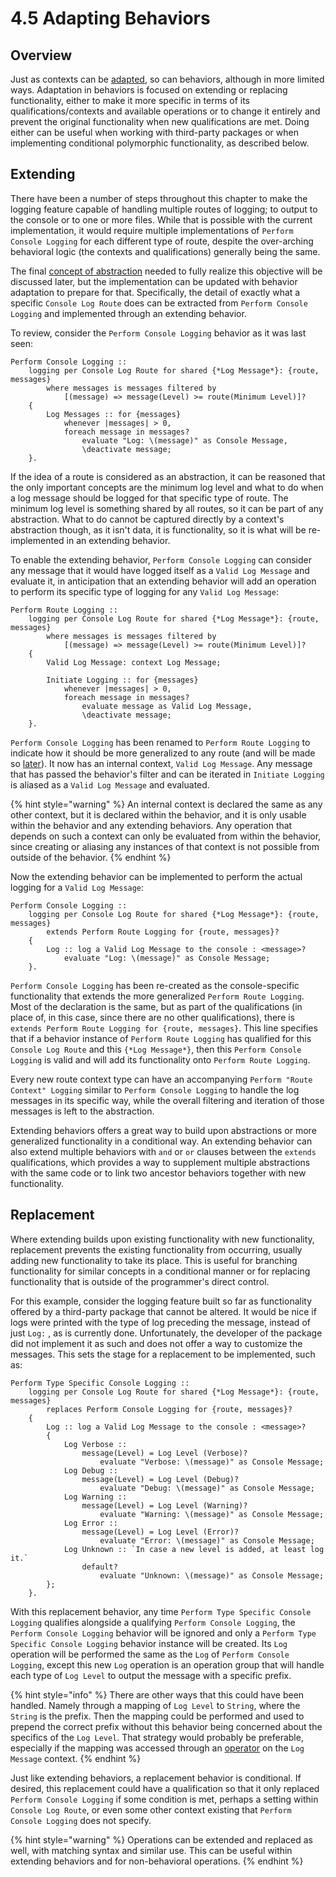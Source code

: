# 4.5 Adapting Behaviors

## Overview

Just as contexts can be [adapted](../chapter-2-creating-context/2.3-adaptation.md), so can behaviors, although in more limited ways. Adaptation in behaviors is focused on extending or replacing functionality, either to make it more specific in terms of its qualifications/contexts and available operations or to change it entirely and prevent the original functionality when new qualifications are met. Doing either can be useful when working with third-party packages or when implementing conditional polymorphic functionality, as described below.

## Extending

There have been a number of steps throughout this chapter to make the logging feature capable of handling multiple routes of logging; to output to the console or to one or more files. While that is possible with the current implementation, it would require multiple implementations of `Perform Console Logging` for each different type of route, despite the over-arching behavioral logic (the contexts and qualifications) generally being the same.

The final [concept of abstraction](../chapter-7-abstracting-contexts-and-changes/7.1-contracts.md#with-behaviors) needed to fully realize this objective will be discussed later, but the implementation can be updated with behavior adaptation to prepare for that. Specifically, the detail of exactly what a specific `Console Log Route` does can be extracted from `Perform Console Logging` and implemented through an extending behavior.

To review, consider the `Perform Console Logging` behavior as it was last seen:

```
Perform Console Logging ::
    logging per Console Log Route for shared {*Log Message*}: {route, messages}
        where messages is messages filtered by 
            [(message) => message(Level) >= route(Minimum Level)]?
    {
        Log Messages :: for {messages} 
            whenever |messages| > 0, 
            foreach message in messages?
                evaluate "Log: \(message)" as Console Message,
                \deactivate message;
    }.
```

If the idea of a route is considered as an abstraction, it can be reasoned that the only important concepts are the minimum log level and what to do when a log message should be logged for that specific type of route. The minimum log level is something shared by all routes, so it can be part of any abstraction. What to do cannot be captured directly by a context's abstraction though, as it isn't data, it is functionality, so it is what will be re-implemented in an extending behavior.

To enable the extending behavior, `Perform Console Logging` can consider any message that it would have logged itself as a `Valid Log Message` and evaluate it, in anticipation that an extending behavior will add an operation to perform its specific type of logging for any `Valid Log Message`:

```
Perform Route Logging ::
    logging per Console Log Route for shared {*Log Message*}: {route, messages}
        where messages is messages filtered by 
            [(message) => message(Level) >= route(Minimum Level)]?
    {
        Valid Log Message: context Log Message;
        
        Initiate Logging :: for {messages} 
            whenever |messages| > 0, 
            foreach message in messages?
                evaluate message as Valid Log Message,
                \deactivate message;
    }.
```

`Perform Console Logging` has been renamed to `Perform Route Logging` to indicate how it should be more generalized to any route (and will be made so [later](../chapter-7-abstracting-contexts-and-changes/7.1-contracts.md#with-behaviors)). It now has an internal context, `Valid Log Message`. Any message that has passed the behavior's filter and can be iterated in `Initiate Logging` is aliased as a `Valid Log Message` and evaluated.

{% hint style="warning" %}
An internal context is declared the same as any other context, but it is declared within the behavior, and it is only usable within the behavior and any extending behaviors. Any operation that depends on such a context can only be evaluated from within the behavior, since creating or aliasing any instances of that context is not possible from outside of the behavior.
{% endhint %}

Now the extending behavior can be implemented to perform the actual logging for a `Valid Log Message`:

```
Perform Console Logging ::
    logging per Console Log Route for shared {*Log Message*}: {route, messages}
        extends Perform Route Logging for {route, messages}?
    {
        Log :: log a Valid Log Message to the console : <message>?
            evaluate "Log: \(message)" as Console Message;
    }.
```

`Perform Console Logging` has been re-created as the console-specific functionality that extends the more generalized `Perform Route Logging`. Most of the declaration is the same, but as part of the qualifications (in place of, in this case, since there are no other qualifications), there is `extends Perform Route Logging for {route, messages}`. This line specifies that if a behavior instance of `Perform Route Logging` has qualified for this `Console Log Route` and this `{*Log Message*}`, then this `Perform Console Logging` is valid and will add its functionality onto `Perform Route Logging`.

Every new route context type can have an accompanying `Perform "Route Context" Logging` similar to `Perform Console Logging` to handle the log messages in its specific way, while the overall filtering and iteration of those messages is left to the abstraction.

Extending behaviors offers a great way to build upon abstractions or more generalized functionality in a conditional way. An extending behavior can also extend multiple behaviors with `and` or `or` clauses between the `extends` qualifications, which provides a way to supplement multiple abstractions with the same code or to link two ancestor behaviors together with new functionality.



## Replacement

Where extending builds upon existing functionality with new functionality, replacement prevents the existing functionality from occurring, usually adding new functionality to take its place. This is useful for branching functionality for similar concepts in a conditional manner or for replacing functionality that is outside of the programmer's direct control.

For this example, consider the logging feature built so far as functionality offered by a third-party package that cannot be altered. It would be nice if logs were printed with the type of log preceding the message, instead of just `Log:` , as is currently done. Unfortunately, the developer of the package did not implement it as such and does not offer a way to customize the messages. This sets the stage for a replacement to be implemented, such as:

```
Perform Type Specific Console Logging ::
    logging per Console Log Route for shared {*Log Message*}: {route, messages}
        replaces Perform Console Logging for {route, messages}?
    {
        Log :: log a Valid Log Message to the console : <message>?
        {
            Log Verbose :: 
                message(Level) = Log Level (Verbose)?
                    evaluate "Verbose: \(message)" as Console Message;
            Log Debug :: 
                message(Level) = Log Level (Debug)?
                    evaluate "Debug: \(message)" as Console Message;
            Log Warning :: 
                message(Level) = Log Level (Warning)?
                    evaluate "Warning: \(message)" as Console Message;
            Log Error :: 
                message(Level) = Log Level (Error)?
                    evaluate "Error: \(message)" as Console Message;
            Log Unknown :: `In case a new level is added, at least log it.`
                default?
                    evaluate "Unknown: \(message)" as Console Message;
        };
    }.
```

With this replacement behavior, any time `Perform Type Specific Console Logging` qualifies alongside a qualifying `Perform Console Logging`, the `Perform Console Logging` behavior will be ignored and only a `Perform Type Specific Console Logging` behavior instance will be created. Its `Log` operation will be performed the same as the `Log` of `Perform Console Logging`, except this new `Log` operation is an operation group that will handle each type of `Log Level` to output the message with a specific prefix.

{% hint style="info" %}
There are other ways that this could have been handled. Namely through a mapping of `Log Level` to `String`, where the `String` is the prefix. Then the mapping could be performed and used to prepend the correct prefix without this behavior being concerned about the specifics of the `Log Level`. That strategy would probably be preferable, especially if the mapping was accessed through an [operator](../chapter-2-creating-context/2.2-decorators.md#operators) on the `Log Message` context.
{% endhint %}

Just like extending behaviors, a replacement behavior is conditional. If desired, this replacement could have a qualification so that it only replaced `Perform Console Logging` if some condition is met, perhaps a setting within `Console Log Route`, or even some other context existing that `Perform Console Logging` does not specify.

{% hint style="warning" %}
Operations can be extended and replaced as well, with matching syntax and similar use. This can be useful within extending behaviors and for non-behavioral operations.
{% endhint %}
